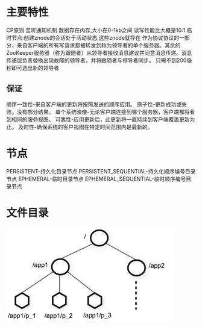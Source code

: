 # **主要特性**
[官网]:https://zookeeper.apache.org/doc/r3.5.5/zookeeperOver.html
CP原则
监听通知机制
数据存在内存,大小在0-1kb之间
读写性能比大概是10:1
临时节点:创建znode的会话处于活动状态,这些znode就存在
作为协议协议的一部分，来自客户端的所有写请求都被转发到称为领导者的单个服务器。其余的ZooKeeper服务器（称为跟随者）从领导者接收消息建议并同意消息传递。消息传递层负责替换出现故障的领导者，并将跟随者与领导者同步。
只需不到200毫秒即可选出新的领导者
## **保证**
顺序一致性-来自客户端的更新将按照发送的顺序应用。
原子性-更新成功或失败。没有部分结果。
单个系统映像-无论客户端连接到哪个服务器，客户端都将看到相同的服务视图。
可靠性-应用更新后，此更新将一直持续到客户端覆盖更新为止。
及时性-确保系统的客户视图在特定时间范围内是最新的。

# **节点**
PERSISTENT-持久化目录节点
PERSISTENT_SEQUENTIAL-持久化顺序编号目录节点
EPHEMERAL-临时目录节点
EPHEMERAL_SEQUENTIAL-临时顺序编号目录节点

# **文件目录**
![avatar](img/文件目录.jpg)

